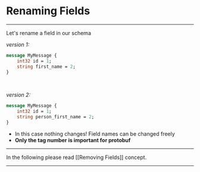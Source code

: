 # Renaming Fields

---

Let's rename a field in our schema

_version 1:_
```protobuf
message MyMessage {
	int32 id = 1;
	string first_name = 2;
}
```
&nbsp;&nbsp;

_version 2:_
```protobuf
message MyMessage {
	int32 id = 1;
	string person_first_name = 2;
}
```

- In this case nothing changes! Field names can be changed freely
- **Only the tag number is important for protobuf**
&nbsp;&nbsp;

---

In the following please read [[Removing Fields]] concept.

---